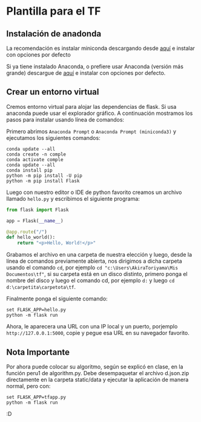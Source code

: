 # Plantilla para el TF

## Instalación de anadonda

La recomendación es instalar miniconda descargando desde
[aquí](https://repo.anaconda.com/miniconda/Miniconda3-latest-Windows-x86_64.exe)
e instalar con opciones por defecto

Si ya tiene instalado Anaconda, o prefiere usar Anaconda (versión más grande)
descargue de
[aquí](https://repo.anaconda.com/archive/Anaconda3-2021.05-Windows-x86_64.exe) e
instalar con opciones por defecto.

## Crear un entorno virtual

Cremos entorno virtual para alojar las dependencias de flask. Si usa anaconda
puede usar el explorador gráfico. A continuación mostramos los pasos para
instalar usando línea de comandos:

Primero abrimos `Anaconda Prompt` o `Anaconda Prompt (miniconda3)` y ejecutamos
los siguientes comandos:

```shell
conda update --all
conda create -n comple
conda activate comple
conda update --all
conda install pip
python -m pip install -U pip
python -m pip install Flask
```

Luego con nuestro editor o IDE de python favorito creamos un archivo llamado
`hello.py` y escribimos el siguiente programa:

```python
from flask import Flask

app = Flask(__name__)

@app.route("/")
def hello_world():
    return "<p>Hello, World!</p>"
```

Grabamos el archivo en una carpeta de nuestra elección y luego, desde la línea
de comandos previamente abierta, nos dirigimos a dicha carpeta usando el comando
`cd`, por ejemplo `cd "c:\Users\AkiraToriyama\Mis Documentos\tf"`, si su carpeta
está en un disco distinto, primero ponga el nombre del disco y luego el comando
cd, por ejemplo `d:` y luego `cd d:\carpetita\carpetota\tf`.

Finalmente ponga el siguiente comando:

```shell
set FLASK_APP=hello.py
python -m flask run
```

Ahora, le aparecera una URL con una IP local y un puerto, porjemplo
`http://127.0.0.1:5000`, copie y pegue esa URL en su navegador favorito.

## Nota Importante

Por ahora puede colocar su algoritmo, según se explicó en clase, en la función
peru1 de algorithm.py. Debe desempaquetar el archivo d.json.zip directamente en
la carpeta static/data y ejecutar la aplicación de manera normal, pero con:

```shell
set FLASK_APP=tfapp.py
python -m flask run
```

:D
